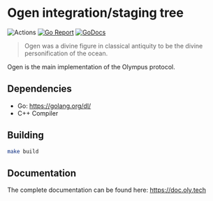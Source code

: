 # Ogen integration/staging tree

![Actions](https://github.com/olympus-protocol/ogen/workflows/Ogen/badge.svg)
[![Go Report](https://goreportcard.com/badge/github.com/olympus-protocol/ogen)](https://goreportcard.com/report/github.com/olympus-protocol/ogen)
[![GoDocs](https://godoc.org/github.com/olympus-protocol/ogen?status.svg)](http://godoc.org/github.com/olympus-protocol/ogen)

> Ogen was a divine figure in classical antiquity to be the divine personification of the ocean.

Ogen is the main implementation of the Olympus protocol.

## Dependencies

* Go: <https://golang.org/dl/>
* C++ Compiler

## Building

```bash
make build
```

## Documentation

The complete documentation can be found here: <https://doc.oly.tech>
